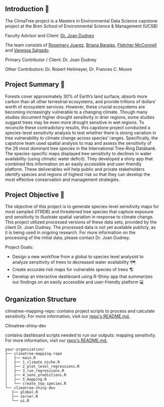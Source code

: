 ## Introduction :deciduous_tree:
The ClimaTree project is a Masters in Environmental Data Science capstone project at the Bren School of Environmental Science & Management (UCSB)

Faculty Advisor and Client: [Dr. Joan Dudney](https://joandudney.com)

The team consists of [Rosemary Juarez](https://github.com/rosemaryjuarez), [Briana Barajas](https://github.com/briana-barajas), [Fletcher McConnell](https://github.com/fletcher-m) and [Vanessa Salgado](https://github.com/Vanessa-Salgado). 

Primary Contributor / Client: Dr. Joan Dudney 

Other Contributors: Dr. Robert Heilmeyer, Dr. Frances C. Moore

## Project Summary :evergreen_tree:
Forests cover approximately 30% of Earth’s land surface, absorb more carbon than all other terrestrial ecosystems, and provide trillions of dollars’ worth of ecosystem services. However, these crucial ecosystems are becoming increasingly vulnerable to a changing climate. Though many studies document higher drought sensitivity in drier regions, some studies suggest trees may be even more drought sensitive in wet regions. To reconcile these contradictory results, this capstone project conducted a species-level sensitivity analysis to test whether there is strong variation in tree vulnerability to climate change across species’ ranges. Specifically, the capstone team used spatial analysis to map and assess the sensitivity of the 26 most dominant tree species in the International Tree-Ring Databank. The species-specific maps displayed tree sensitivity to declines in water availability (using climatic water deficit). They developed a shiny app that combined this information on an easily accessible and user-friendly platform. These deliverables will help public and private stakeholders identify species and regions of highest risk so that they can develop the most effective conservation and management strategies.



## Project Objective :seedling:
The objective of this project is to generate species-level sensitivity maps for most sampled (ITRDB) and threatened tree species that capture exposure and sensitivity to illustrate spatial variation in response to climate change. This project utilized processed versions of these data sets, provided by the client Dr. Joan Dudney. The processed data is not yet available publicly, as it is being used in ongoing research. For more information on the processing of the initial data, please contact Dr. Joan Dudney.
 

Project Goals:
* Design a new workflow from a global to species level analysist to analyze sensitivity of trees to decreased water availability 🗺️  
* Create accurate risk maps for vulnerable species of trees :earth_americas:
* Develop an interactive dashboard using R-Shiny app that summarizes our findings on an easily accessible and user-friendly platform :computer:


## Organization Structure

climatree-mapping-repo:
contains project scripts to process and calculate sensitivity. For more information, visit our [repo's README.md.](https://github.com/ClimaTree/climatree-mapping-repo) 

Climatree-shiny-dev

contains dashboard scripts needed to run our outputs: mapping sensitivity. For more information, visit our [repo's README.md.](https://github.com/ClimaTree/climatree-shiny-dev)

```
your-organization/
├── climatree-mapping-repo
│   ├── main.R
│   ├── 1_climate_niche.R
│   ├── 2_plot_level_regressions.R
│   ├── 3_run_regressions.R
│   ├── 4_sens_predictions.R
│   ├── 5_mapping.R
│   └── create_top_species.R
└── climatree-shiny-dev
   ├── global.R
   ├── server.R
   └── ui.R
```



















<!---
Directions:
Update GitHub organization & team management plan
Update:

Your GitHub organization’s landing page to include the project summary you submitted a on week 2. 

Delete all the repositories, issues, and projects from today’s demo sessions.

Your team management plan sections V and VI to include the GitHub tools we covered today (if your team will use them - highly encouraged!).

Create a skeleton of repositories, some issues and milestones, and a project to track the bigger steps of your Approach & Methods section.
-->
